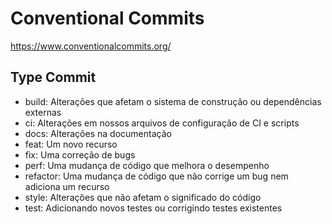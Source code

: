 # Conventional Commits

https://www.conventionalcommits.org/

## Type Commit

- build: Alterações que afetam o sistema de construção ou dependências externas
- ci: Alterações em nossos arquivos de configuração de CI e scripts
- docs: Alterações na documentação
- feat: Um novo recurso
- fix: Uma correção de bugs
- perf: Uma mudança de código que melhora o desempenho
- refactor: Uma mudança de código que não corrige um bug nem adiciona um recurso
- style: Alterações que não afetam o significado do código
- test: Adicionando novos testes ou corrigindo testes existentes